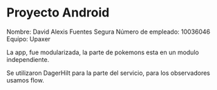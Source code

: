 # Proyecto Android

Nombre: David Alexis Fuentes Segura
Número de empleado: 10036046
Equipo: Upaxer

La app, fue modularizada, la parte de pokemons esta en un modulo independiente.

Se utilizaron DagerHilt para la parte del servicio, para los observadores usamos flow.
